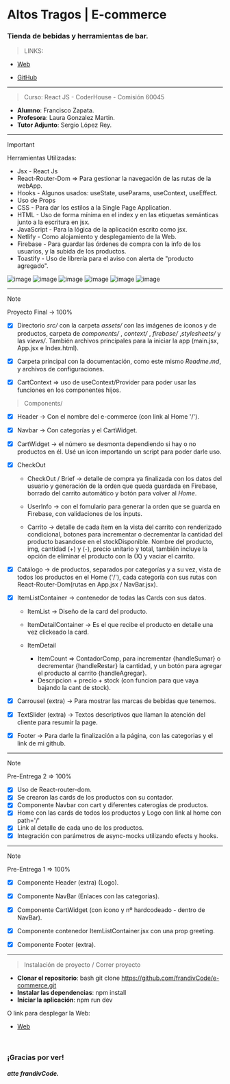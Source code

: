 #  Altos Tragos | E-commerce

<h3>Tienda de bebidas y herramientas de bar. </h3>

> LINKS:

* [Web](https://e-commerce-francode.netlify.app)

* [GitHub](https://github.com/frandivCode)

---

> Curso: React JS - CoderHouse - Comisión 60045

* **Alumno**: Francisco Zapata.
* **Profesora**: Laura Gonzalez Martin.
* **Tutor Adjunto**: Sergio López Rey.

---

> [!IMPORTANT]
> Herramientas Utilizadas:

* Jsx - React Js
* React-Router-Dom => Para gestionar la navegación de las rutas de la webApp.
* Hooks - Algunos usados: useState, useParams, useContext, useEffect.
* Uso de Props
* CSS - Para dar los estilos a la Single Page Application.
* HTML - Uso de forma mínima en el index y en las etiquetas semánticas junto a la escritura en jsx.
* JavaScript - Para la lógica de la aplicación escrito como jsx.
* Netlify - Como alojamiento y desplegamiento de la Web.
* Firebase - Para guardar las órdenes de compra con la info de los usuarios, y la subida de los productos.
* Toastify - Uso de librería para el aviso con alerta de "producto agregado".

![image](https://github.com/user-attachments/assets/09bb3851-8f1c-44b2-a0f1-330181e7aad1)
![image](https://github.com/user-attachments/assets/e27f4435-1fa4-43b0-93a4-9f2da115d562)
![image](https://github.com/user-attachments/assets/86312436-d34d-45ff-bbd7-f801a74c985b)
![image](https://github.com/user-attachments/assets/1496e492-825a-4e31-81ca-8b26836fdbce) 
![image](https://github.com/user-attachments/assets/a4735e28-43b3-4e29-9330-7ee1166efd8c)
![image](https://github.com/user-attachments/assets/e8be5317-335b-42f1-a439-aeea4ae937f1)


---

> [!NOTE] 
>  Proyecto Final -> 100%

- [x] Directorio *src/* con la carpeta *assets/* con las imágenes de íconos y de productos, carpeta de *components/* , *context/* , *firebase/* ,*stylesheets/* y las *views/*. También archivos principales para la iniciar la app (main.jsx, App.jsx e Index.html).

- [x] Carpeta principal con la documentación, como este mismo *Readme.md*, y archivos de configuraciones.

- [x] CartContext => uso de useContext/Provider para poder usar las funciones en los componentes hijos.

> Components/

- [x] Header -> Con el nombre del e-commerce (con link al Home '/').

- [x] Navbar -> Con categorías y el CartWidget.

- [x] CartWidget -> el número se desmonta dependiendo si hay o no productos en él. Usé un icon importando un script para poder darle uso.

- [x] CheckOut 

    *   CheckOut / Brief -> detalle de compra ya finalizada con los datos del usuario y generación de la orden que queda guardada en Firebase, borrado del carrito automático y botón para volver al *Home*.

    *   UserInfo -> con el fomulario para generar la orden que se guarda en Firebase, con validaciones de los inputs.

    *   Carrito -> detalle de cada ítem en la vista del carrito con renderizado condicional, botones para incrementar o decrementar la cantidad del producto basandose en el stockDisponible. Nombre del producto, img, cantidad (+) y (-), precio unitario y total, también incluye la opción de eliminar el producto con la (X) y vaciar el carrito.

- [x] Catálogo -> de productos, separados por categorías y a su vez, 
vista de todos los productos en el Home ('/'), cada categoría con sus rutas con React-Router-Dom(rutas en App.jsx / NavBar.jsx).

- [x] ItemListContainer -> contenedor de todas las Cards con sus datos.
    * ItemList -> Diseño de la card del producto.

    * ItemDetailContainer -> Es el que recibe el producto en detalle una vez clickeado la card.

    * ItemDetail
        * ItemCount => ContadorComp, para incrementar {handleSumar} o decrementar 		           {handleRestar} la cantidad, y un botón para agregar el producto al carrito                           {handleAgregar}.
        * Descripcion + precio + stock (con funcion para que vaya bajando la cant de stock).

- [x] Carrousel (extra) -> Para mostrar las marcas de bebidas que tenemos.

- [x] TextSlider (extra) -> Textos descriptivos que llaman la atención del cliente para resumir la page. 

- [x] Footer -> Para darle la finalización a la página, con las categorias y el link de mi github.



---

> [!NOTE]
> Pre-Entrega 2 => 100%

- [x] Uso de React-router-dom.
- [x] Se crearon las cards de los productos con su contador.
- [x] Componente Navbar con cart y diferentes caterogías de productos.
- [x] Home con las cards de todos los productos y Logo con link al home con path='/'
- [x] Link al detalle de cada uno de los productos.
- [x] Integración con parámetros de async-mocks utilizando efects y hooks.

---

> [!NOTE]
> Pre-Entrega 1 => 100%

- [x] Componente Header (extra) (Logo).
- [x] Componente NavBar (Enlaces con las categorias).
- [x] Componente CartWidget (con ícono y nº hardcodeado - dentro de NavBar).
- [x] Componente contenedor ItemListContainer.jsx con una prop greeting.
- [x] Componente Footer (extra).


---

> Instalación de proyecto  / Correr proyecto

* **Clonar el repositorio**: bash git clone https://github.com/frandivCode/e-commerce.git
* **Instalar las dependencias**: npm install
* **Iniciar la aplicación**: npm run dev

O link para desplegar la Web:
* [Web](https://e-commerce-francode.netlify.app)

<br>

<h3>¡Gracias por ver!</h3>
<h5>atte frandivCode.</h5>
